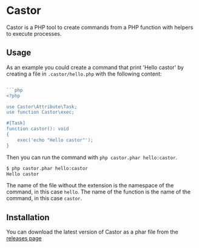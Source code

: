 # Castor

Castor is a PHP tool to create commands from a PHP function with helpers to execute processes.

## Usage

As an example you could create a command that print 'Hello castor' by creating a file in `.castor/hello.php` with the following content:

```php

```php
<?php

use Castor\Attribute\Task;
use function Castor\exec;

#[Task]
function castor(): void
{
    exec('echo "Hello castor"');
}
```

Then you can run the command with `php castor.phar hello:castor`.

```bash
$ php castor.phar hello:castor
Hello castor
```

The name of the file without the extension is the namespace of the command, in this case `hello`. 
The name of the function is the name of the command, in this case `castor`.

## Installation

You can download the latest version of Castor as a phar file from the [releases page](https://github.com/jolicode/castor/releases)